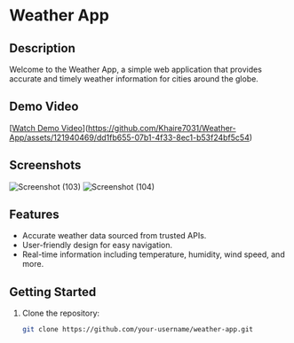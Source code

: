 # Weather App

## Description

Welcome to the Weather App, a simple web application that provides accurate and timely weather information for cities around the globe.


## Demo Video

[[Watch Demo Video](https://www.youtube.com/watch?v=your_video_id)](https://github.com/Khaire7031/Weather-App/assets/121940469/dd1fb655-07b1-4f33-8ec1-b53f24bf5c54)

## Screenshots

![Screenshot (103)](https://github.com/Khaire7031/Weather-App/assets/121940469/4b9f2b65-042e-41a0-bb4d-02982e97fe70)
![Screenshot (104)](https://github.com/Khaire7031/Weather-App/assets/121940469/93bc2950-6054-4717-8448-f98a3a921183)

## Features

- Accurate weather data sourced from trusted APIs.
- User-friendly design for easy navigation.
- Real-time information including temperature, humidity, wind speed, and more.

## Getting Started

1. Clone the repository:
   ```bash
   git clone https://github.com/your-username/weather-app.git

